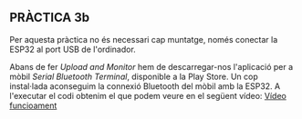 ## PRÀCTICA 3b
Per aquesta pràctica no és necessari cap muntatge, només conectar la ESP32 al port USB de l'ordinador. 

Abans de fer *Upload and Monitor* hem de descarregar-nos l'aplicació per a mòbil *Serial Bluetooth Terminal*, disponible a la Play Store. Un cop instal·lada aconseguim la connexió Bluetooth del mòbil amb la ESP32. A l'executar el codi obtenim el que podem veure en el següent vídeo:
[Vídeo funcioament](https://drive.google.com/file/d/1ZS1sll8xCT7pKfnEYEogMv_oQD4veQrn/view?usp=sharing)